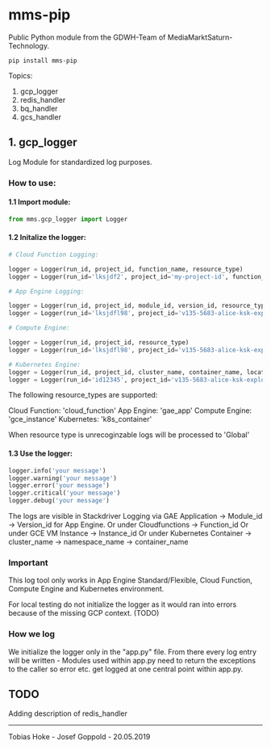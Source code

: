# mms-pip
Public Python module from the GDWH-Team of MediaMarktSaturn-Technology.
```
pip install mms-pip
```
Topics:
1. gcp_logger
2. redis_handler
3. bq_handler
4. gcs_handler



## 1. gcp_logger

Log Module for standardized log purposes.

### How to use:

#### 1.1 Import module:

```python
from mms.gcp_logger import Logger
```

#### 1.2 Initalize the logger:

```python
# Cloud Function Logging:

logger = Logger(run_id, project_id, function_name, resource_type)
logger = Logger(run_id='lksjdf2', project_id='my-project-id', function_name='ppx-price-updates-de-gcs-bq', resource_type='cloud_function')

# App Engine Logging:

logger = Logger(run_id, project_id, module_id, version_id, resource_type)
logger = Logger(run_id='lksjdfl98', project_id='v135-5683-alice-ksk-explore', module_id='app-flex-sample-service', version_id='v0.0.1', resource_type='gae_app')

# Compute Engine:

logger = Logger(run_id, project_id, resource_type)
logger = Logger(run_id='lksjdfl98', project_id='v135-5683-alice-ksk-explore', resource_type='gce_instance')

# Kubernetes Engine: 
logger = Logger(run_id, project_id, cluster_name, container_name, location, namespace_name, resource_type)
logger = Logger(run_id='id12345', project_id='v135-5683-alice-ksk-explore', cluster_name='jg-k8-testcluster', container_name=CONTAINER_NAME, location=ZONE, namespace_name='default', resource_type='k8s_container')
```


The following resource_types are supported:

Cloud Function: 'cloud_function'
App Engine: 'gae_app'
Compute Engine: 'gce_instance'
Kubernetes: 'k8s_container'

When resource type is unrecoginzable logs will be processed to 'Global'


#### 1.3 Use the logger:

```python
logger.info('your message')
logger.warning('your message')
logger.error('your message')
logger.critical('your message')
logger.debug('your message')
```

The logs are visible in Stackdriver Logging via GAE Application -> Module_id -> Version_id for App Engine.
Or under Cloudfunctions -> Function_id
Or under GCE VM Instance -> Instance_id
Or under Kubernetes Container -> cluster_name -> namespace_name -> container_name 

### Important

This log tool only works in App Engine Standard/Flexible, Cloud Function, Compute Engine and Kubernetes environment.

For local testing do not initialize the logger as it would ran into errors because of the missing GCP context. (TODO)

### How we log

We initialize the logger only in the "app.py" file. From there every log entry will be written - Modules used within app.py need to return the exceptions to the caller so
error etc. get logged at one central point within app.py.


## TODO
Adding description of redis_handler




***
Tobias Hoke - Josef Goppold - 20.05.2019
